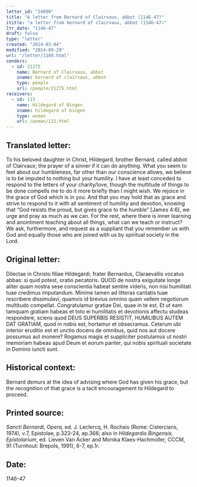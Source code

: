 ```yaml
---
letter_id: "24890"
title: "A letter from Bernard of Clairvaux, abbot (1146-47)"
ititle: "a letter from bernard of clairvaux, abbot (1146-47)"
ltr_date: "1146-47"
draft: false
type: "letter"
created: "2014-03-04"
modified: "2014-09-29"
url: "/letter/1189.html"
senders:
  - id: 21275
    name: Bernard of Clairvaux, abbot
    iname: bernard of clairvaux, abbot
    type: people
    url: /people/21275.html
receivers:
  - id: 115
    name: Hildegard of Bingen
    iname: hildegard of bingen
    type: woman
    url: /woman/115.html
---
```

<h2> Translated letter:</h2>To his beloved daughter in Christ, Hildegard, brother Bernard, called abbot of Clairvaux; the prayer of a sinner if it can do anything.
What you seem to feel about our humbleness, far other than our conscience allows, we believe is to be imputed to nothing but your humility.  I have at least conceded to respond to the letters of your charity/love, though the multitude of things to be done compells me to do it more briefly than I might wish.  We rejoice in the grace of God which is in you.  And that you may hold that as grace and strive to respond to it with all sentiment of humility and devotion, knowing that “God resists the proud, but gives grace to the humble” [James 4:6], we urge and pray as much as we can.  For the rest, where there is inner learning and anointment teaching about all things, what can we teach or instruct?  We ask, furthermore, and request as a suppliant that you remember us with God and equally those who are joined with us by spiritual society in the Lord.
<h2 class="mt-4"> Original letter:</h2>Dilectae in Christo filiae Hildegardi, frater Bernardus, Claraevallis vocatus abbas: si quid potest, oratio pecatoris.
QUOD de nostra exiguitate longe aliter quam nostra sese conscientia habeat sentire videris, non nisi humilitati tuae credimus imputandum. Minime tamen ad litteras caritatis tuae rescribere dissimulavi, quamvis id brevius omnino quam vellem negotiorum multitudo compellat. Congratulamur gratiae Dei, quae in te est. Et ut eam tamquam gratiam habeas et toto ei humilitatis et devotionis affectu studeas respondere, sciens quod DEUS SUPERBIS RESISTIT, HUMILIBUS AUTEM DAT GRATIAM, quod in nobis est, hortamur et obsecramus. Ceterum ubi interior eruditio est et unctio docens de omnibus, quid nos aut docere possumus aut monere? Rogamus magis et suppliciter postulamus ut nostri memoriam habeas apud Deum et eorum pariter, qui nobis spirituali societate in Domino iuncti sunt.
<h2 class="mt-4"> Historical context:</h2>Bernard demurs at the idea of advising where God has given his grace, but the recognition of that grace is a tacit encouragement to Hildegard to proceed.
<h2 class="mt-4"> Printed source:</h2><p><em>Sancti Bernardi, Opera,</em> ed. J. Leclercq, H. Rochais (Rome: Cistercians, 1974), v.7, Epistolae, p.323-24, ep.366; also in <em>Hildegardis Bingensis, Epistolarium</em>, ed. Lieven Van Acker and Monika Klaes-Hachmoller, CCCM, 91 (Turnhout: Brepols, 1991), 6-7, ep.1r.</p><h2 class="mt-4"> Date:</h2>1146-47